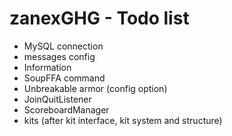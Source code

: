 # zanexGHG - Todo list #

- MySQL connection
- messages config
- Information
- SoupFFA command
- Unbreakable armor (config option)
- JoinQuitListener
- ScoreboardManager
- kits (after kit interface, kit system and structure)
